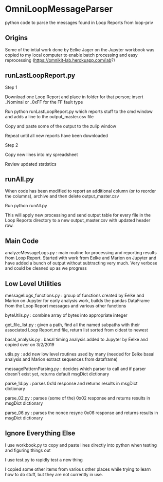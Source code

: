 # OmniLoopMessageParser
python code to parse the messages found in Loop Reports from loop-priv

## Origins
Some of the intial work done by Eelke Jager on the Jupyter workbook was copied to my local computer to enable batch processing and easy reprocessing (https://omnikit-lab.herokuapp.com/lab?)

## runLastLoopReport.py

Step 1

Download one Loop Report and place in folder for that person; insert _Nominal or _0xFF for the FF fault type

Run python runLastLoopReport.py which reports stuff to the cmd window and adds a line to the output_master.csv file

Copy and paste some of the output to the zulip window

Repeat until all new reports have been downloaded

Step 2

Copy new lines into my spreadsheet

Review updated statistics

## runAll.py

When code has been modified to report an additional column (or to reorder the columns), archive and then delete output_master.csv

Run python runAll.py

This will apply new processing and send output table for every file in the Loop Reports directory to a new output_master.csv with updated header row.

## Main Code

analyzeMessageLogs.py : main routine for processing and reporting results from Loop Report. Started with work from Eelke and Marion on Jupyter and have added a bunch of output without subtracting very much.  Very verbose and could be cleaned up as we progress

## Low Level Utilities

messageLogs_functions.py : group of functions created by Eelke and Marion on Jupyter for early analysis work, builds the pandas DataFrame from the Loop Report messages and various other functions

byteUtils.py : combine array of bytes into appropriate integer

get_file_list.py : given a path, find all the named subpaths with their associated Loop Report.md file, return list sorted from oldest to newest

basal_analysis.py : basal timing analysis added to Jupyter by Eelke and copied over on 3/2/2019

utils.py : add new low level routines used by many (needed for Eelke basal analysis and Marion extract sequences from dataframe)

messagePatternParsing.py : decides which parser to call and if parser doesn't exist yet, returns default msgDict dictionary

parse_1d.py : parses 0x1d response and returns results in msgDict dictionary

parse_02.py : parses (some of the) 0x02 response and returns results in msgDict dictionary

parse_06.py : parses the nonce resync 0x06 response and returns results in msgDict dictionary

## Ignore Everything Else

I use workbook.py to copy and paste lines directly into python when testing and figuring things out

I use test.py to rapidly test a new thing

I copied some other items from various other places while trying to learn how to do stuff, but they are not currently in use. 
